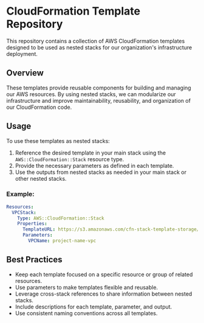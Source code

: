# CloudFormation Template Repository

This repository contains a collection of AWS CloudFormation templates designed to be used as nested stacks for our organization's infrastructure deployment.

## Overview

These templates provide reusable components for building and managing our AWS resources. By using nested stacks, we can modularize our infrastructure and improve maintainability, reusability, and organization of our CloudFormation code.

## Usage

To use these templates as nested stacks:

1. Reference the desired template in your main stack using the `AWS::CloudFormation::Stack` resource type.
2. Provide the necessary parameters as defined in each template.
3. Use the outputs from nested stacks as needed in your main stack or other nested stacks.

### Example:

```yaml
Resources:
  VPCStack:
    Type: AWS::CloudFormation::Stack
    Properties:
      TemplateURL: https://s3.amazonaws.com/cfn-stack-template-storage/VPC/with-managed-nats.yaml
      Parameters:
        VPCName: project-name-vpc
```

## Best Practices

- Keep each template focused on a specific resource or group of related resources.
- Use parameters to make templates flexible and reusable.
- Leverage cross-stack references to share information between nested stacks.
- Include descriptions for each template, parameter, and output.
- Use consistent naming conventions across all templates.
